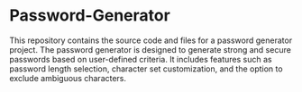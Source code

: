 # Password-Generator
This repository contains the source code and files for a password generator project. The password generator is designed to generate strong and secure passwords based on user-defined criteria. It includes features such as password length selection, character set customization, and the option to exclude ambiguous characters.
